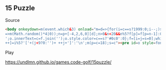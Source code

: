 ## 15 Puzzle

Source

````html
<body onkeydown=m(event.which&3) onload="m=d=>{for(i=c==s?1999:0;i--;)setTimeout(a
=>m(Math.random()*4|0));n=p+[-4,2,6,0][d];n>0&n<20&&n%5?f[p]=f[p=n-1]:0;f[p]='    
';o.innerText=c=f.join('');o.style.color=c==s?'#0c0':0};f=[i=j=s=0];while(i<20)f[i
++]=i%5?'['+(j<9?0:'')+ ++j+']':'\n';m(p=c=18);s=c"><pre id=o style=font-size:1cm>
````

Play

https://undlmn.github.io/games.code-golf/15puzzle/
